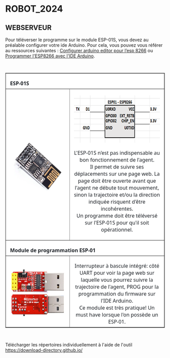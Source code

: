 <h1>ROBOT_2024</h1>

<h2>WEBSERVEUR</h2>

<p>Pour téléverser le programme sur le module ESP-01S, vous devez au préalable configurer votre ide Arduino. Pour cela, vous pouvez vous référer au ressources suivantes : <a href="https://blog.idleman.fr/programmer-un-esp8266-avec-arduino-ide-editor/" target="_blank" >Configurer arduino editor pour l’esp 8266</a> ou <a href="https://www.fais-le-toi-meme.fr/electronique/tutoriel/programmes-arduino-executes-sur-esp8266-arduino-ide.html" target="_blank" >Programmer l'ESP8266 avec l'IDE Arduino</a>.</p>
<br/>
<table class=MsoNormalTable border=1 cellspacing=0 cellpadding=0
 style='background:white;border-collapse:collapse'>
 <tr>
  <td width=604 colspan=2 valign=top style='width:453.0pt;padding:4.5pt 9.75pt 4.5pt 9.75pt'>
  <p class=MsoNormal style='margin-bottom:0cm;line-height:normal'><b><span
  style='font-size:12.0pt;font-family:"Segoe UI",sans-serif;color:#1F2328'>ESP-01S</span></b></p>
  </td>
 </tr>
 <tr>
  <td width=302 style='width:226.5pt;padding:4.5pt 9.75pt 4.5pt 9.75pt'>
  <p class=MsoNormal align=center style='margin-bottom:0cm;text-align:center;
  line-height:normal'><span style='color:black'><a
  href="https://github.com/ikobootloader/PROJETS-ARDUINO/blob/main/VOITURE_AUTONOME/ROBOT_2024/assets/esp-01s/esp-01s.PNG?raw=true"
  target="_blank"><span style='font-size:12.0pt;font-family:"Segoe UI",sans-serif;
  text-decoration:none'><img border=0 width=188 height=161 id="Image 3"
  src="https://github.com/ikobootloader/PROJETS-ARDUINO/raw/main/VOITURE_AUTONOME/ROBOT_2024/assets/esp-01s/esp-01s.PNG?raw=true"></span></a></span></p>
  </td>
  <td width=302 style='width:226.5pt;padding:4.5pt 9.75pt 4.5pt 9.75pt'>
  <p class=MsoNormal align=center style='margin-bottom:12.0pt;text-align:center;
  line-height:normal'><span style='color:black'><a
  href="https://github.com/ikobootloader/PROJETS-ARDUINO/blob/main/VOITURE_AUTONOME/ROBOT_2024/assets/esp-01s/Branchements%20ESP01.PNG?raw=true"
  target="_blank"><span style='font-size:12.0pt;font-family:"Segoe UI",sans-serif;
  text-decoration:none'><img border=0 width=394 height=149 id="Image 2"
  src="https://github.com/ikobootloader/PROJETS-ARDUINO/raw/main/VOITURE_AUTONOME/ROBOT_2024/assets/esp-01s/Branchements%20ESP01.PNG?raw=true"></span></a></span></p>
  <p class=MsoNormal align=center style='margin-bottom:12.0pt;text-align:center;
  line-height:normal'><span style='font-size:12.0pt;font-family:"Segoe UI",sans-serif;
  color:#1F2328'>L'ESP-01S n'est pas indispensable au bon fonctionnement de
  l'agent.<br>
  Il permet de suivre ses déplacements sur une page web. La page doit être ouverte avant que l'agent ne débute tout mouvement, sinon la
  trajectoire et/ou la direction indiquée risquent d'être incohérentes.<br>
  Un programme doit être téléversé sur l'ESP-01S pour qu'il soit opérationnel.<br></span></p>
  </td>
 </tr>
 <tr>
  <td width=893 colspan=2 style='width:669.75pt;padding:4.5pt 9.75pt 4.5pt 9.75pt'>
  <p class=MsoNormal style='margin-bottom:0cm;line-height:normal'><b><span
  style='font-size:12.0pt;font-family:"Segoe UI",sans-serif;color:#1F2328'>Module
  de programmation ESP-01</span></b></p>
  </td>
 </tr>
 <tr>
  <td width=414 style='width:310.5pt;padding:4.5pt 9.75pt 4.5pt 9.75pt'>
  <p class=MsoNormal align=center style='margin-bottom:0cm;text-align:center;
  line-height:normal'><span style='color:black'><a
  href="https://github.com/ikobootloader/PROJETS-ARDUINO/blob/main/VOITURE_AUTONOME/ROBOT_2024/assets/T%C3%A9l%C3%A9chargeur%20WIFI%20ESP-01%20ESP-01S/Module%20de%20programmation%20ESP-01.PNG?raw=true"
  target="_blank"><span style='font-size:12.0pt;font-family:"Segoe UI",sans-serif;
  text-decoration:none'><img border=0 width=250 height=164 id="Image 1"
  src="https://github.com/ikobootloader/PROJETS-ARDUINO/raw/main/VOITURE_AUTONOME/ROBOT_2024/assets/T%C3%A9l%C3%A9chargeur%20WIFI%20ESP-01%20ESP-01S/Module%20de%20programmation%20ESP-01.PNG?raw=true"></span></a></span></p>
  </td>
  <td width=478 style='width:358.5pt;padding:4.5pt 9.75pt 4.5pt 9.75pt'>
  <p class=MsoNormal align=center style='margin-bottom:0cm;text-align:center;
  line-height:normal'><span style='font-size:12.0pt;font-family:"Segoe UI",sans-serif;
  color:#1F2328'>Interrupteur à bascule intégré: côté UART pour voir la page
  web sur laquelle vous pourrez suivre la trajectoire de l'agent, PROG pour la
  programmation du firmware sur l'IDE Arduino.<br>
  Ce module est très pratique! Un must have lorsque l'on possède un ESP-01.</span></p>
  </td>
 </tr>
</table>
<br/>

Télécharger les répertoires individuellement à l'aide de l'outil <a href="https://download-directory.github.io/">https://download-directory.github.io/</a>
